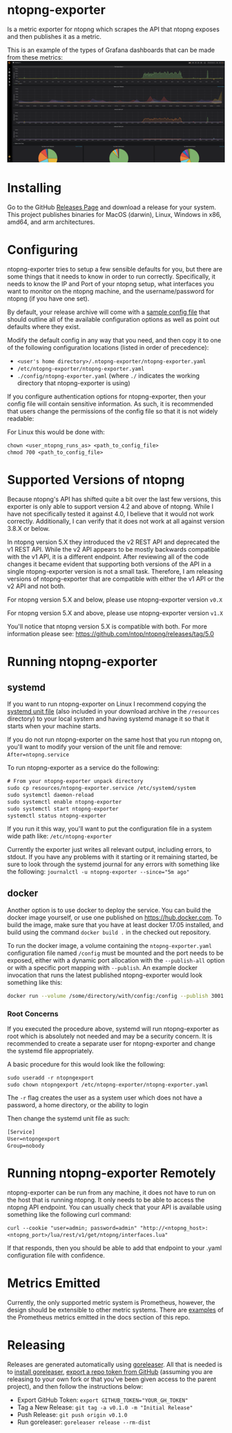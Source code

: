 # ntopng-exporter
Is a metric exporter for ntopng which scrapes the API that ntopng exposes and then publishes it as a metric.

This is an example of the types of Grafana dashboards that can be made from these metrics:
![Grafana Example](/docs/grafana_example.png)

# Installing
Go to the GitHub [Releases Page](https://github.com/aauren/ntopng-exporter/releases) and download a release for your system. This project publishes binaries for MacOS (darwin), Linux, Windows in x86, amd64, and arm architectures.

# Configuring
ntopng-exporter tries to setup a few sensible defaults for you, but there are some things that it needs to know in order to run correctly. Specifically, it needs to know the IP and Port of your ntopng setup, what interfaces you want to monitor on the ntopng machine, and the username/password for ntopng (if you have one set).

By default, your release archive will come with a [sample config file](https://github.com/aauren/ntopng-exporter/blob/main/config/ntopng-exporter.yaml) that should outline all of the available configuration options as well as point out defaults where they exist.

Modify the default config in any way that you need, and then copy it to one of the following configuration locations (listed in order of precedence):
* `<user's home directory>/.ntopng-exporter/ntopng-exporter.yaml`
* `/etc/ntopng-exporter/ntopng-exporter.yaml`
* `./config/ntopng-exporter.yaml` (where `./` indicates the working directory that ntopng-exporter is using)

If you configure authentication options for ntopng-exporter, then your config file will contain sensitive information. As such, it is recommended that users change the permissions of the config file so that it is not widely readable:

For Linux this would be done with:
```
chown <user_ntopng_runs_as> <path_to_config_file>
chmod 700 <path_to_config_file>
```

# Supported Versions of ntopng
Because ntopng's API has shifted quite a bit over the last few versions, this exporter is only able to support version 4.2 and above of ntopng. While I have not specifically tested it against 4.0, I believe that it would not work correctly. Additionally, I can verify that it does not work at all against version 3.8.X or below.

In ntopng version 5.X they introduced the v2 REST API and deprecated the v1 REST API. While the v2 API appears to be mostly backwards compatible with the v1 API, it is a different endpoint. After reviewing all of the code changes it became evident that supporting both versions of the API in a single ntopng-exporter version is not a small task. Therefore, I am releasing versions of ntopng-exporter that are compatible with either the v1 API or the v2 API and not both.

For ntopng version 5.X and below, please use ntopng-exporter version `v0.X`

For ntopng version 5.X and above, please use ntopng-exporter version `v1.X`

You'll notice that ntopng version 5.X is compatible with both. For more information please see: https://github.com/ntop/ntopng/releases/tag/5.0

# Running ntopng-exporter
## systemd
If you want to run ntopng-exporter on Linux I recommend copying the [systemd unit file](https://github.com/aauren/ntopng-exporter/blob/main/resources/ntopng-exporter.service) (also included in your download archive in the `/resources` directory) to your local system and having systemd manage it so that it starts when your machine starts.

If you do not run ntopng-exporter on the same host that you run ntopng on, you'll want to modify your version of the unit file and remove: `After=ntopng.service`

To run ntopng-exporter as a service do the following:
```
# From your ntopng-exporter unpack directory
sudo cp resources/ntopng-exporter.service /etc/systemd/system
sudo systemctl daemon-reload
sudo systemctl enable ntopng-exporter
sudo systemctl start ntopng-exporter
systemctl status ntopng-exporter
```

If you run it this way, you'll want to put the configuration file in a system wide path like: `/etc/ntopng-exporter`

Currently the exporter just writes all relevant output, including errors, to stdout. If you have any problems with it starting or it remaining started, be sure to look through the systemd journal for any errors with something like the following: `journalctl -u ntopng-exporter --since="5m ago"`


## docker
Another option is to use docker to deploy the service. You can build the docker image yourself, or use one published on https://hub.docker.com.
To build the image, make sure that you have at least docker 17.05 installed, and build using the command `docker build .` in the checked out repository.

To run the docker image, a volume containing the `ntopng-exporter.yaml` configuration file named `/config` must be mounted and the port needs to be
exposed, either with a dynamic port allocation with the `--publish-all` option or with a specific port mapping with `--publish`. An example
docker invocation that runs the latest published ntopng-exporter would look something like this:

```sh
docker run --volume /some/directory/with/config:/config --publish 3001:3001 nresare/ntopng-exporter
```

### Root Concerns
If you executed the procedure above, systemd will run ntopng-exporter as root which is absolutely not needed and may be a security concern. It is recommended to create a separate user for ntopng-exporter and change the systemd file appropriately.

A basic procedure for this would look like the following:
```
sudo useradd -r ntopngexport
sudo chown ntopngexport /etc/ntopng-exporter/ntopng-exporter.yaml
```

The `-r` flag creates the user as a system user which does not have a password, a home directory, or the ability to login

Then change the systemd unit file as such:
```
[Service]
User=ntopngexport
Group=nobody
```

# Running ntopng-exporter Remotely
ntopng-exporter can be run from any machine, it does not have to run on the host that is running ntopng. It only needs to be able to access the ntopng API endpoint. You can usually check that your API is available using something like the following curl command:
```
curl --cookie "user=admin; password=admin" "http://<ntopng_host>:<ntopng_port>/lua/rest/v1/get/ntopng/interfaces.lua"
```

If that responds, then you should be able to add that endpoint to your .yaml configuration file with confidence.

# Metrics Emitted
Currently, the only supported metric system is Prometheus, however, the design should be extensible to other metric systems. There are [examples](https://github.com/aauren/ntopng-exporter/blob/main/docs/ntopng_exporter_example_metrics.md) of the Prometheus metrics emitted in the docs section of this repo.

# Releasing
Releases are generated automatically using [goreleaser](https://goreleaser.com/quick-start/). All that is needed is to [install goreleaser](https://goreleaser.com/install/), [export a repo token from GitHub](https://github.com/settings/tokens/new) (assuming you are releasing to your own fork or that you've been given access to the parent project), and then follow the instructions below:
* Export GitHub Token: `export GITHUB_TOKEN="YOUR_GH_TOKEN"`
* Tag a New Release: `git tag -a v0.1.0 -m "Initial Release"`
* Push Release: `git push origin v0.1.0`
* Run goreleaser: `goreleaser release --rm-dist`
